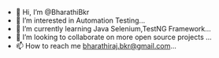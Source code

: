 - 👋 Hi, I’m @BharathiBkr
- 👀 I’m interested in Automation Testing...
- 🌱 I’m currently learning Java Selenium,TestNG Framework...
- 💞️ I’m looking to collaborate on more open source projects ...
- 📫 How to reach me bharathiraj.bkr@gmail.com...

<!---
BharathiBkr/BharathiBkr is a ✨ special ✨ repository because its `README.md` (this file) appears on your GitHub profile.
You can click the Preview link to take a look at your changes.
--->
